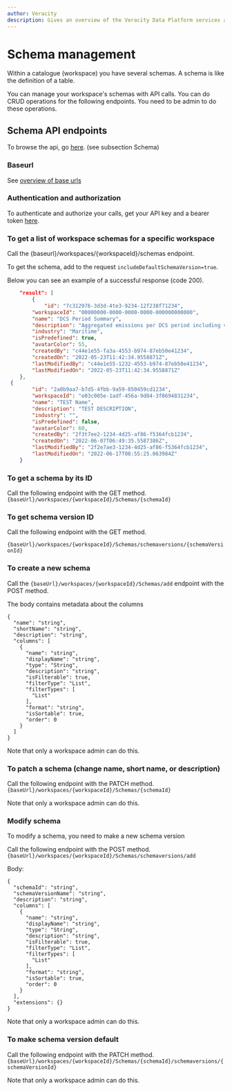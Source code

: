 ```yaml
---
author: Veracity
description: Gives an overview of the Veracity Data Platform services and related components.
---
```


# Schema management 
Within a catalogue (workspace) you have several schemas. A schema is like the definition of a table.

You can manage your workspace's schemas with API calls. You can do CRUD operations for the following endpoints.
You need to be admin to do these operations.

## Schema API endpoints
To browse the api, go [here](https://developer.veracity.com/docs/section/api-explorer/76904bcb-1aaf-4a2f-8512-3af36fdadb2f/developerportal/dataworkbenchv2-swagger.json).
(see subsection Schema)

### Baseurl
See [overview of base urls](https://developer.veracity.com/docs/section/dataplatform/apiendpoints)

### Authentication and authorization
To authenticate and authorize your calls, get your API key and a bearer token [here](auth.md).


### To get a list of workspace schemas for a specific workspace
Call the {baseurl}/workspaces/{workspaceId}/schemas endpoint. 

To get the schema, add to the request `includeDefaultSchemaVersion=true`.

Below you can see an example of a successful response (code 200).

```json
    "result": [
        {
            "id": "7c312976-3d3d-4te3-9234-12f238f71234",
        "workspaceId": "00000000-0000-0000-0000-000000000000",
        "name": "DCS Period Summary",
        "description": "Aggregated emissions per DCS period including verification status, grouped by owner and flag",
        "industry": "Maritime",
        "isPredefined": true,
        "avatarColor": 55,
        "createdBy": "c44e1e55-fa3a-4553-b974-87eb50e41234",
        "createdOn": "2022-05-23T11:42:34.9558871Z",
        "lastModifiedBy": "c44e1e55-1232-4553-b974-87eb50e41234",
        "lastModifiedOn": "2022-05-23T11:42:34.9558871Z"
    },
 {
        "id": "2a0b9aa7-b7d5-4fbb-9a59-850459cd1234",
        "workspaceId": "e03c005e-1adf-456a-9d84-3f8694831234",
        "name": "TEST Name",
        "description": "TEST DESCRIPTION",
        "industry": "",
        "isPredefined": false,
        "avatarColor": 60,
        "createdBy": "2f3t7ee2-1234-4d25-af86-f5364fcb1234",
        "createdOn": "2022-06-07T06:49:35.5587386Z",
        "lastModifiedBy": "2f2e7ae3-1234-4d25-af86-f5364fcb1234",
        "lastModifiedOn": "2022-06-17T08:55:25.063984Z"
    }
```

### To get a schema by its ID
Call the following endpoint with the GET method.
`{baseUrl}/workspaces/{workspaceId}/Schemas/{schemaId}`

### To get schema version ID
Call the following endpoint with the GET method.

`{baseUrl}/workspaces/{workspaceId}/Schemas/schemaversions/{schemaVersionId}`

### To create a new schema
Call the `{baseUrl}/workspaces/{workspaceId}/Schemas/add` endpoint with the POST method.

The body contains metadata about the columns

```
{
  "name": "string",
  "shortName": "string",
  "description": "string",
  "columns": [
    {
      "name": "string",
      "displayName": "string",
      "type": "String",
      "description": "string",
      "isFilterable": true,
      "filterType": "List",
      "filterTypes": [
        "List"
      ],
      "format": "string",
      "isSortable": true,
      "order": 0
    }
  ]
}
```

Note that only a workspace admin can do this.

### To patch a schema (change name, short name, or description)
Call the following  endpoint with the PATCH method.
`{baseUrl}/workspaces/{workspaceId}/Schemas/{schemaId}`

Note that only a workspace admin can do this.

### Modify schema
To modify a schema, you need to make a new schema version

Call the following endpoint with the POST method.
`{baseUrl}/workspaces/{workspaceId}/Schemas/schemaversions/add`

Body:
```
{
  "schemaId": "string",
  "schemaVersionName": "string",
  "description": "string",
  "columns": [
    {
      "name": "string",
      "displayName": "string",
      "type": "String",
      "description": "string",
      "isFilterable": true,
      "filterType": "List",
      "filterTypes": [
        "List"
      ],
      "format": "string",
      "isSortable": true,
      "order": 0
    }
  ],
  "extensions": {}
}
```


Note that only a workspace admin can do this.

### To make schema version default
Call the following endpoint with the PATCH method.
`{baseUrl}/workspaces/{workspaceId}/Schemas/{schemaId}/schemaversions/{schemaVersionId}`

Note that only a workspace admin can do this.